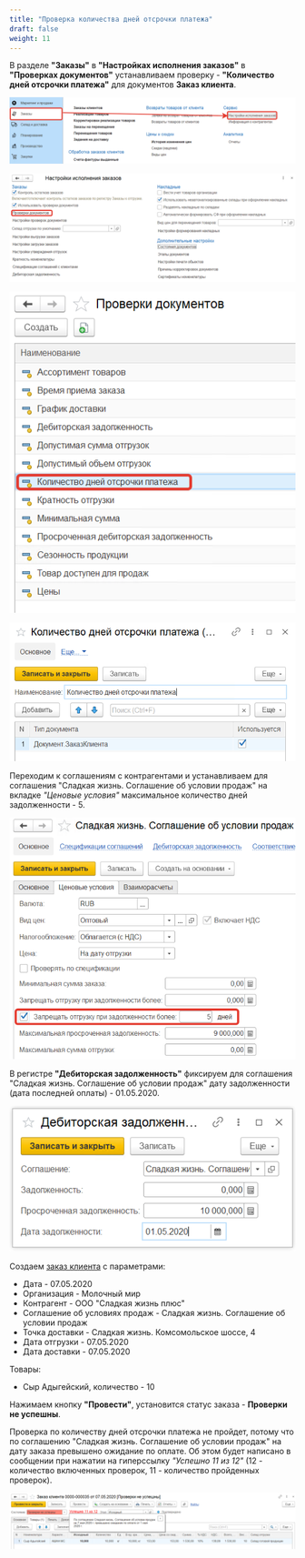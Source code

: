 ```yaml
---
title: "Проверка количества дней отсрочки платежа"
draft: false
weight: 11
---
```


В разделе **"Заказы"** в **"Настройках исполнения заказов"** в **"Проверках документов"** устанавливаем проверку - **"Количество дней отсрочки платежа"** для документов **Заказ клиента**.

[![1][1]][1]

[![2][2]][2]

[![3][3]][3]

[![4][4]][4]

Переходим к соглашениям с контрагентами и устанавливаем для соглашения "Сладкая жизнь. Соглашение об условии продаж" на вкладке *"Ценовые условия"* максимальное количество дней задолженности - 5.

[![5][5]][5]

В регистре **"Дебиторская задолженность"** фиксируем для соглашения "Сладкая жизнь. Соглашение об условии продаж" дату задолженности (дата последней оплаты) - 01.05.2020.

[![6][6]][6]

Создаем [заказ клиента](../../CustomerOrder.md) с параметрами:

- Дата - 07.05.2020
- Организация - Молочный мир
- Контрагент - ООО "Сладкая жизнь плюс"
- Соглашение об условиях продаж - Сладкая жизнь. Соглашение об условии продаж
- Точка доставки - Сладкая жизнь. Комсомольское шоссе, 4
- Дата отгрузки - 07.05.2020
- Дата доставки - 07.05.2020

Товары:

- Сыр Адыгейский, количество - 10

Нажимаем кнопку **"Провести"**, установится статус заказа - **Проверки не успешны**.

Проверка по количеству дней отсрочки платежа не пройдет, потому что по соглашению "Сладкая жизнь. Соглашение об условии продаж" на дату заказа превышено ожидание по оплате. Об этом будет написано в сообщении при нажатии на гиперссылку *"Успешно 11 из 12"* (12 - количество включенных проверок, 11 - количество пройденных проверок).

[![7][7]][7]

[1]: 1.png
[2]: 2.png
[3]: 3.png
[4]: 4.png
[5]: 5.png
[6]: 6.png
[7]: 7.png